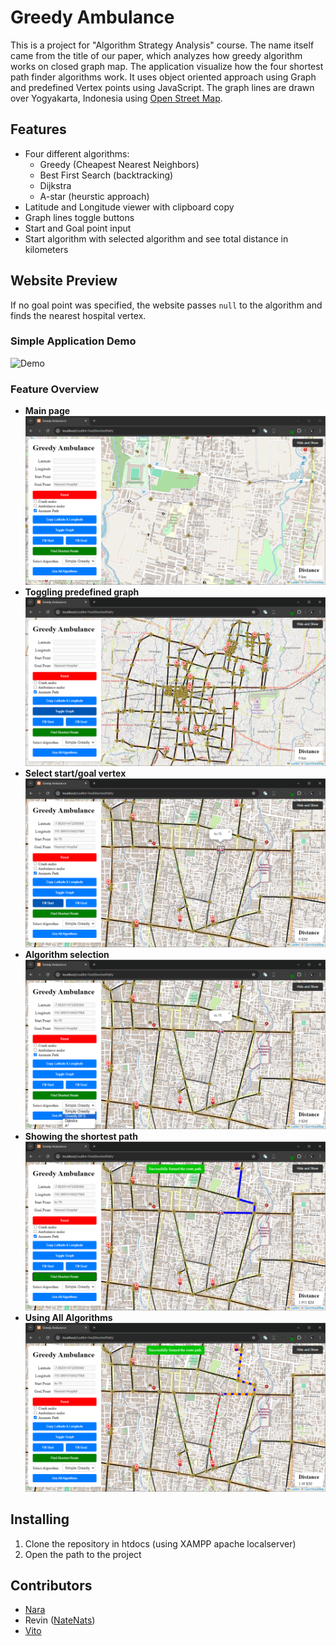 # Greedy Ambulance

This is a project for "Algorithm Strategy Analysis" course.
The name itself came from the title of our paper, which analyzes how greedy algorithm works on closed graph map.
The application visualize how the four shortest path finder algorithms work. 
It uses object oriented approach using Graph and predefined Vertex points using JavaScript.
The graph lines are drawn over Yogyakarta, Indonesia using [Open Street Map](https://www.openstreetmap.org/).

## Features

- Four different algorithms:
  - Greedy (Cheapest Nearest Neighbors)
  - Best First Search (backtracking)
  - Dijkstra
  - A-star (heurstic approach)
- Latitude and Longitude viewer with clipboard copy
- Graph lines toggle buttons
- Start and Goal point input
- Start algorithm with selected algorithm and see total distance in kilometers

## Website Preview

If no goal point was specified, the website passes `null` to the algorithm and finds the nearest hospital vertex.

### Simple Application Demo

![Demo](assets\greedy-ambulance-demo.gif)

### Feature Overview

- **Main page**<br>
  ![image](assets/main-page.png)
- **Toggling predefined graph**<br>
  ![image](assets/toggling-predefined-graph.png)
- **Select start/goal vertex**<br>
  ![image](assets/selecting-start-goal.png)
- **Algorithm selection**<br>
  ![image](assets/algorithm-selection.png)
- **Showing the shortest path**<br>
  ![image](assets/shortest-path.png)
- **Using All Algorithms**<br>
  ![image](assets/all-algo-path.png)

## Installing

1. Clone the repository in htdocs (using XAMPP apache localserver)
2. Open the path to the project 

## Contributors

- [Nara](https://github.com/vianneynara)
- Revin ([NateNats](https://github.com/NateNats))
- [Vito](https://github.com/vincensiusadyatma)
